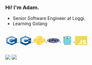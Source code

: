 ### Hi! I'm Adam.

- Senior Software Engineer at Loggi.
- Learning Golang

<div align="center">
  <a href="https://github.com/adamsori">

</div>
<div style="display: inline_block"><br>
   <img align="center" alt="Adam-C" height="30" width="40" src="https://raw.githubusercontent.com/devicons/devicon/master/icons/c/c-original.svg">
   <img align="center" alt="Adam-Cpp" height="30" width="40" src="https://raw.githubusercontent.com/devicons/devicon/master/icons/cplusplus/cplusplus-original.svg">
  <img align="center" alt="Adam-Py" height="30" width="40" src="https://raw.githubusercontent.com/devicons/devicon/master/icons/python/python-plain.svg">
  <img align="center" alt="Adam-Php" height="30" width="40" src="https://raw.githubusercontent.com/devicons/devicon/master/icons/php/php-original.svg">
  <img align="center" alt="Adam-Go" height="30" width="40" src="https://raw.githubusercontent.com/devicons/devicon/master/icons/go/go-original.svg">
  <img align="center" alt="Adam-Js" height="30" width="40" src="https://raw.githubusercontent.com/devicons/devicon/master/icons/javascript/javascript-plain.svg">
</div>
  
  ##
 
<div> 

  <a href = "mailto:adam.sori@gmail.com"><img src="https://img.shields.io/badge/-Gmail-%23333?style=for-the-badge&logo=gmail&logoColor=white" target="_blank"></a>
  <a href="https://www.linkedin.com/in/adam-william-sori" target="_blank"><img src="https://img.shields.io/badge/-LinkedIn-%230077B5?style=for-the-badge&logo=linkedin&logoColor=white" target="_blank"></a> 
 
</div>



